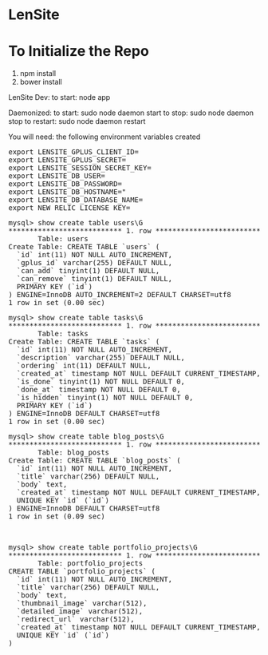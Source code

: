 LenSite
=======

# To Initialize the Repo

1. npm install
2. bower install


LenSite
Dev:
  to start: node app

Daemonized:
  to start: sudo node daemon start
  to stop: sudo node daemon stop
  to restart: sudo node daemon restart


You will need:
the following environment variables created
<pre>
export LENSITE_GPLUS_CLIENT_ID=
export LENSITE_GPLUS_SECRET=
export LENSITE_SESSION_SECRET_KEY=
export LENSITE_DB_USER=
export LENSITE_DB_PASSWORD=
export LENSITE_DB_HOSTNAME="
export LENSITE_DB_DATABASE_NAME=
export NEW_RELIC_LICENSE_KEY=
</pre>

<pre>
mysql> show create table users\G
*************************** 1. row ***************************
       Table: users
Create Table: CREATE TABLE `users` (
  `id` int(11) NOT NULL AUTO_INCREMENT,
  `gplus_id` varchar(255) DEFAULT NULL,
  `can_add` tinyint(1) DEFAULT NULL,
  `can_remove` tinyint(1) DEFAULT NULL,
  PRIMARY KEY (`id`)
) ENGINE=InnoDB AUTO_INCREMENT=2 DEFAULT CHARSET=utf8
1 row in set (0.00 sec)
</pre>


<pre>
mysql> show create table tasks\G
*************************** 1. row ***************************
       Table: tasks
Create Table: CREATE TABLE `tasks` (
  `id` int(11) NOT NULL AUTO_INCREMENT,
  `description` varchar(255) DEFAULT NULL,
  `ordering` int(11) DEFAULT NULL,
  `created_at` timestamp NOT NULL DEFAULT CURRENT_TIMESTAMP,
  `is_done` tinyint(1) NOT NULL DEFAULT 0,
  `done_at` timestamp NOT NULL DEFAULT 0,
  `is_hidden` tinyint(1) NOT NULL DEFAULT 0,
  PRIMARY KEY (`id`)
) ENGINE=InnoDB DEFAULT CHARSET=utf8
1 row in set (0.00 sec)</pre>

<pre>
mysql> show create table blog_posts\G
*************************** 1. row ***************************
       Table: blog_posts
Create Table: CREATE TABLE `blog_posts` (
  `id` int(11) NOT NULL AUTO_INCREMENT,
  `title` varchar(256) DEFAULT NULL,
  `body` text,
  `created_at` timestamp NOT NULL DEFAULT CURRENT_TIMESTAMP,
  UNIQUE KEY `id` (`id`)
) ENGINE=InnoDB DEFAULT CHARSET=utf8
1 row in set (0.09 sec)
</pre>

<pre> 

mysql> show create table portfolio_projects\G
*************************** 1. row ***************************
       Table: portfolio_projects 
CREATE TABLE `portfolio_projects` (
  `id` int(11) NOT NULL AUTO_INCREMENT,
  `title` varchar(256) DEFAULT NULL,
  `body` text,
  `thumbnail_image` varchar(512),
  `detailed_image` varchar(512),
  `redirect_url` varchar(512),
  `created_at` timestamp NOT NULL DEFAULT CURRENT_TIMESTAMP,
  UNIQUE KEY `id` (`id`)
) 
</pre>
